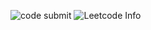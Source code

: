 
![code submit](https://github-readme-stats.vercel.app/api?username=Jingsong-Yan)
![Leetcode Info](https://stats.justsong.cn/api/leetcode?username=一学&cn=true)

<!--
**Jingsong-Yan/Jingsong-Yan** is a ✨ _special_ ✨ repository because its `README.md` (this file) appears on your GitHub profile.

Here are some ideas to get you started:

- 🔭 I’m currently working on ...
- 🌱 I’m currently learning ...
- 👯 I’m looking to collaborate on ...
- 🤔 I’m looking for help with ...
- 💬 Ask me about ...
- 📫 How to reach me: ...
- 😄 Pronouns: ...
- ⚡ Fun fact: ...
-->

